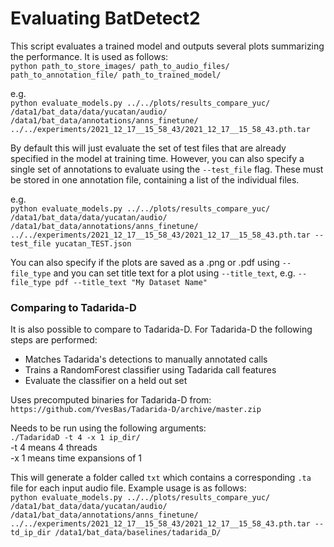 # Evaluating BatDetect2
This script evaluates a trained model and outputs several plots summarizing the performance. It is used as follows:  
`python path_to_store_images/ path_to_audio_files/ path_to_annotation_file/ path_to_trained_model/`

e.g.  
`python evaluate_models.py ../../plots/results_compare_yuc/ /data1/bat_data/data/yucatan/audio/ /data1/bat_data/annotations/anns_finetune/ ../../experiments/2021_12_17__15_58_43/2021_12_17__15_58_43.pth.tar`

By default this will just evaluate the set of test files that are already specified in the model at training time. However, you can also specify a single set of annotations to evaluate using the `--test_file` flag. These must be stored in one annotation file, containing a list of the individual files.  

e.g.    
`python evaluate_models.py ../../plots/results_compare_yuc/ /data1/bat_data/data/yucatan/audio/ /data1/bat_data/annotations/anns_finetune/ ../../experiments/2021_12_17__15_58_43/2021_12_17__15_58_43.pth.tar --test_file yucatan_TEST.json`  

You can also specify if the plots are saved as a .png or .pdf using `--file_type` and you can set title text for a plot using `--title_text`, e.g. `--file_type pdf --title_text "My Dataset Name"`




### Comparing to Tadarida-D
It is also possible to compare to Tadarida-D. For Tadarida-D the following steps are performed:  
- Matches Tadarida's detections to manually annotated calls   
- Trains a RandomForest classifier using Tadarida call features  
- Evaluate the classifier on a held out set  

Uses precomputed binaries for Tadarida-D from:  
`https://github.com/YvesBas/Tadarida-D/archive/master.zip`  

Needs to be run using the following arguments:  
`./TadaridaD -t 4 -x 1 ip_dir/`  
-t 4 means 4 threads  
-x 1 means time expansions of 1  

This will generate a folder called `txt` which contains a corresponding `.ta` file for each input audio file. Example usage is as follows:  
`python evaluate_models.py ../../plots/results_compare_yuc/ /data1/bat_data/data/yucatan/audio/ /data1/bat_data/annotations/anns_finetune/ ../../experiments/2021_12_17__15_58_43/2021_12_17__15_58_43.pth.tar --td_ip_dir /data1/bat_data/baselines/tadarida_D/`
